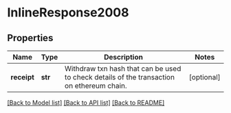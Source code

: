 # InlineResponse2008

## Properties
Name | Type | Description | Notes
------------ | ------------- | ------------- | -------------
**receipt** | **str** | Withdraw txn hash that can be used to check details of the transaction on ethereum chain. | [optional] 

[[Back to Model list]](../README.md#documentation-for-models) [[Back to API list]](../README.md#documentation-for-api-endpoints) [[Back to README]](../README.md)

